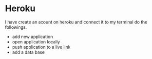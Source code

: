 # Heroku

I have create an acount on heroku and connect it to my terminal do the followings.

- add new application
- open application locally
- push application to a live link
- add a data base
